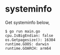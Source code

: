 systeminfo
======

Get systeminfo below,
```
$ go run main.go 
cpu.IsBigEndian: false
os.Getpagesize(): 16384
runtime.GOOS: darwin
runtime.GOARCH: arm64
```


